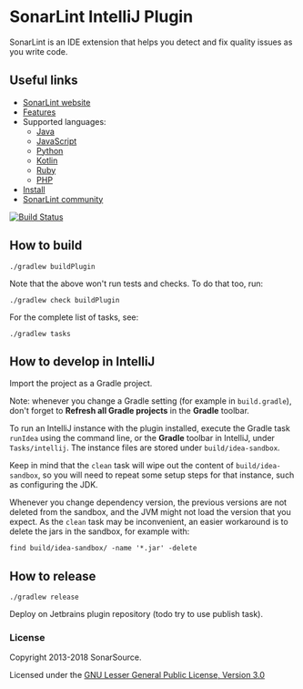 # SonarLint IntelliJ Plugin

SonarLint is an IDE extension that helps you detect and fix quality issues as you write code.

## Useful links
- [SonarLint website](https://www.sonarlint.org)
- [Features](https://www.sonarlint.org/features/)
- Supported languages:
    - [Java](https://rules.sonarsource.com/java)
    - [JavaScript](https://rules.sonarsource.com/javascript)
    - [Python](https://rules.sonarsource.com/python)
    - [Kotlin](https://rules.sonarsource.com/kotlin)
    - [Ruby](https://rules.sonarsource.com/ruby)
    - [PHP](https://rules.sonarsource.com/php)
- [Install](https://plugins.jetbrains.com/plugin/7973-sonarlint)
- [SonarLint community](https://community.sonarsource.com/c/help/sl)

[![Build Status](https://travis-ci.org/SonarSource/sonarlint-intellij.svg?branch=master)](https://travis-ci.org/SonarSource/sonarlint-intellij)

## How to build

    ./gradlew buildPlugin

Note that the above won't run tests and checks. To do that too, run:

    ./gradlew check buildPlugin

For the complete list of tasks, see:

    ./gradlew tasks

## How to develop in IntelliJ

Import the project as a Gradle project.

Note: whenever you change a Gradle setting (for example in `build.gradle`),
don't forget to **Refresh all Gradle projects** in the **Gradle** toolbar.

To run an IntelliJ instance with the plugin installed, execute the Gradle task `runIdea` using the command line,
or the **Gradle** toolbar in IntelliJ, under `Tasks/intellij`.
The instance files are stored under `build/idea-sandbox`.

Keep in mind that the `clean` task will wipe out the content of `build/idea-sandbox`,
so you will need to repeat some setup steps for that instance, such as configuring the JDK.

Whenever you change dependency version, the previous versions are not deleted from the sandbox, and the JVM might not load the version that you expect.
As the `clean` task may be inconvenient, an easier workaround is to delete the jars in the sandbox, for example with:

    find build/idea-sandbox/ -name '*.jar' -delete

## How to release

    ./gradlew release

Deploy on Jetbrains plugin repository (todo try to use publish task).

### License

Copyright 2013-2018 SonarSource.

Licensed under the [GNU Lesser General Public License, Version 3.0](http://www.gnu.org/licenses/lgpl.txt)
